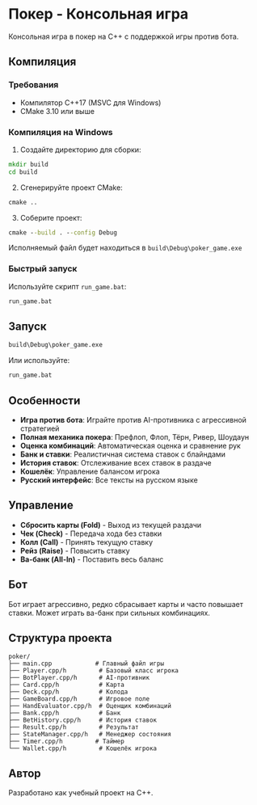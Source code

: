 # Покер - Консольная игра

Консольная игра в покер на C++ с поддержкой игры против бота.

## Компиляция

### Требования
- Компилятор C++17 (MSVC для Windows)
- CMake 3.10 или выше

### Компиляция на Windows

1. Создайте директорию для сборки:
```cmd
mkdir build
cd build
```

2. Сгенерируйте проект CMake:
```cmd
cmake ..
```

3. Соберите проект:
```cmd
cmake --build . --config Debug
```

Исполняемый файл будет находиться в `build\Debug\poker_game.exe`

### Быстрый запуск

Используйте скрипт `run_game.bat`:
```cmd
run_game.bat
```

## Запуск

```cmd
build\Debug\poker_game.exe
```

Или используйте:
```cmd
run_game.bat
```

## Особенности

- **Игра против бота**: Играйте против AI-противника с агрессивной стратегией
- **Полная механика покера**: Префлоп, Флоп, Тёрн, Ривер, Шоудаун
- **Оценка комбинаций**: Автоматическая оценка и сравнение рук
- **Банк и ставки**: Реалистичная система ставок с блайндами
- **История ставок**: Отслеживание всех ставок в раздаче
- **Кошелёк**: Управление балансом игрока
- **Русский интерфейс**: Все тексты на русском языке

## Управление

- **Сбросить карты (Fold)** - Выход из текущей раздачи
- **Чек (Check)** - Передача хода без ставки
- **Колл (Call)** - Принять текущую ставку
- **Рейз (Raise)** - Повысить ставку
- **Ва-банк (All-In)** - Поставить весь баланс

## Бот

Бот играет агрессивно, редко сбрасывает карты и часто повышает ставки. Может играть ва-банк при сильных комбинациях.

## Структура проекта

```
poker/
├── main.cpp            # Главный файл игры
├── Player.cpp/h         # Базовый класс игрока
├── BotPlayer.cpp/h      # AI-противник
├── Card.cpp/h           # Карта
├── Deck.cpp/h           # Колода
├── GameBoard.cpp/h      # Игровое поле
├── HandEvaluator.cpp/h  # Оценщик комбинаций
├── Bank.cpp/h           # Банк
├── BetHistory.cpp/h     # История ставок
├── Result.cpp/h         # Результат
├── StateManager.cpp/h   # Менеджер состояния
├── Timer.cpp/h         # Таймер
└── Wallet.cpp/h         # Кошелёк игрока
```

## Автор

Разработано как учебный проект на C++.
